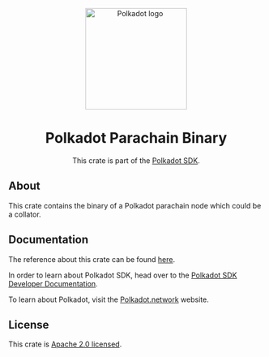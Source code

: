 <div align="center">

<img
alt="Polkadot logo" width="200"
src="https://raw.githubusercontent.com/paritytech/polkadot-sdk/rzadp/readmes/docs/images/Polkadot_Logo_Horizontal_Pink_BlackOnWhite.png">

# Polkadot Parachain Binary

This crate is part of the [Polkadot SDK](https://github.com/paritytech/polkadot-sdk/).

</div>

## About

This crate contains the binary of a Polkadot parachain node which could be a collator.

## Documentation

The reference about this crate can be found [here](https://paritytech.github.io/polkadot-sdk/master/polkadot_parachain).

In order to learn about Polkadot SDK, head over to the [Polkadot SDK Developer Documentation](https://paritytech.github.io/polkadot-sdk/master/polkadot_sdk_docs/index.html).

To learn about Polkadot, visit the [Polkadot.network](https://polkadot.network/) website.

## License

This crate is [Apache 2.0 licensed](https://spdx.org/licenses/Apache-2.0.html).
